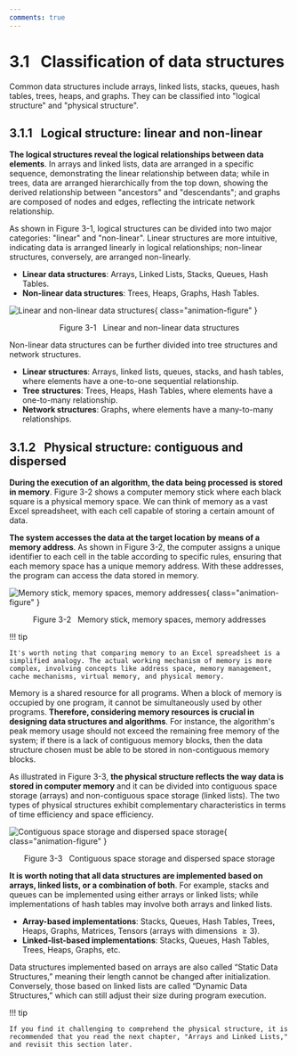 ```yaml
---
comments: true
---
```


# 3.1 &nbsp; Classification of data structures

Common data structures include arrays, linked lists, stacks, queues, hash tables, trees, heaps, and graphs. They can be classified into "logical structure" and "physical structure".

## 3.1.1 &nbsp; Logical structure: linear and non-linear

**The logical structures reveal the logical relationships between data elements**. In arrays and linked lists, data are arranged in a specific sequence, demonstrating the linear relationship between data; while in trees, data are arranged hierarchically from the top down, showing the derived relationship between "ancestors" and "descendants"; and graphs are composed of nodes and edges, reflecting the intricate network relationship.

As shown in Figure 3-1, logical structures can be divided into two major categories: "linear" and "non-linear". Linear structures are more intuitive, indicating data is arranged linearly in logical relationships; non-linear structures, conversely, are arranged non-linearly.

- **Linear data structures**: Arrays, Linked Lists, Stacks, Queues, Hash Tables.
- **Non-linear data structures**: Trees, Heaps, Graphs, Hash Tables.

![Linear and non-linear data structures](classification_of_data_structure.assets/classification_logic_structure.png){ class="animation-figure" }

<p align="center"> Figure 3-1 &nbsp; Linear and non-linear data structures </p>

Non-linear data structures can be further divided into tree structures and network structures.

- **Linear structures**: Arrays, linked lists, queues, stacks, and hash tables, where elements have a one-to-one sequential relationship.
- **Tree structures**: Trees, Heaps, Hash Tables, where elements have a one-to-many relationship.
- **Network structures**: Graphs, where elements have a many-to-many relationships.

## 3.1.2 &nbsp; Physical structure: contiguous and dispersed

**During the execution of an algorithm, the data being processed is stored in memory**. Figure 3-2 shows a computer memory stick where each black square is a physical memory space. We can think of memory as a vast Excel spreadsheet, with each cell capable of storing a certain amount of data.

**The system accesses the data at the target location by means of a memory address**. As shown in Figure 3-2, the computer assigns a unique identifier to each cell in the table according to specific rules, ensuring that each memory space has a unique memory address. With these addresses, the program can access the data stored in memory.

![Memory stick, memory spaces, memory addresses](classification_of_data_structure.assets/computer_memory_location.png){ class="animation-figure" }

<p align="center"> Figure 3-2 &nbsp; Memory stick, memory spaces, memory addresses </p>

!!! tip

    It's worth noting that comparing memory to an Excel spreadsheet is a simplified analogy. The actual working mechanism of memory is more complex, involving concepts like address space, memory management, cache mechanisms, virtual memory, and physical memory.

Memory is a shared resource for all programs. When a block of memory is occupied by one program, it cannot be simultaneously used by other programs. **Therefore, considering memory resources is crucial in designing data structures and algorithms**. For instance, the algorithm's peak memory usage should not exceed the remaining free memory of the system; if there is a lack of contiguous memory blocks, then the data structure chosen must be able to be stored in non-contiguous memory blocks.

As illustrated in Figure 3-3, **the physical structure reflects the way data is stored in computer memory** and it can be divided into contiguous space storage (arrays) and non-contiguous space storage (linked lists). The two types of physical structures exhibit complementary characteristics in terms of time efficiency and space efficiency.

![Contiguous space storage and dispersed space storage](classification_of_data_structure.assets/classification_phisical_structure.png){ class="animation-figure" }

<p align="center"> Figure 3-3 &nbsp; Contiguous space storage and dispersed space storage </p>

**It is worth noting that all data structures are implemented based on arrays, linked lists, or a combination of both**. For example, stacks and queues can be implemented using either arrays or linked lists; while implementations of hash tables may involve both arrays and linked lists.
- **Array-based implementations**: Stacks, Queues, Hash Tables, Trees, Heaps, Graphs, Matrices, Tensors (arrays with dimensions $\geq 3$).
- **Linked-list-based implementations**: Stacks, Queues, Hash Tables, Trees, Heaps, Graphs, etc.

Data structures implemented based on arrays are also called “Static Data Structures,” meaning their length cannot be changed after initialization. Conversely, those based on linked lists are called “Dynamic Data Structures,” which can still adjust their size during program execution.

!!! tip

    If you find it challenging to comprehend the physical structure, it is recommended that you read the next chapter, "Arrays and Linked Lists," and revisit this section later.
